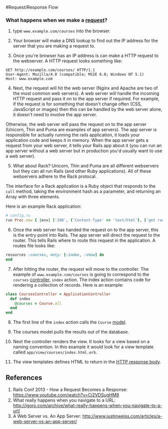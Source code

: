 #Request/Response Flow

### What happens when we make a [request](request.md)?
1) type `www.example.com/courses` into the browser.

2) Your browser will make a DNS lookup to find out the IP address for the server that you are making a request to.

3) Once you're browser has an IP address is can make a HTTP request to the webserver. A HTTP request looks something like:

```
GET http://example.com/courses/ HTTP/1.1
User-Agent: Mozilla/4.0 (compatible; MSIE 6.0; Windows NT 5.1)
Host: www.example.com
```

4) Next, the request will hit the web server (Nginx and Apache are two of the most common web servers). A web server will handle the incoming HTTP request and pass it on to the app server if required. For example, if the request is for something that doesn't change often (CSS, JavaScript or images) then this can be handled by the web server alone, it doesn't need to involve the app server.

Otherwise, the web server will pass the request on to the app server (Unicorn, Thin and Puma are examples of app servers). The app server is responsible for actually running the rails application, it loads your application code and keeps it in memory. When the app server gets a request from your web server, it tells your Rails app about it (you can run an app server without a web server but in production you'd usually want to use a web server).

5) What about Rack? Unicorn, Thin and Puma are all different webservers but they can all run Rails (and other Ruby applications). All of these webservers adhere to the Rack protocal.

The interface for a Rack application is a Ruby object that responds to the `call` method, taking the environment hash as a parameter, and returning an Array with three elements.

Here is an example Rack application:

```ruby
# config.ru
run Proc.new { |env| ['200', {'Content-Type' => 'text/html'}, ['get rack\'d']] }
```

6) Once the web server has handed the request on to the app server, this is the entry point into Rails. The app server will direct the request to the router. This tells Rails where to route this request in the application. A routes file looks like:

```ruby
resources :courses, only: [:index, :show] do
end
```

7) After hitting the router, the request will move to the controller. The example of `www.example.com/courses` is going to correspond to the `courses` [controller](controller.md), `index` action. The index action contains code for rendering a collection of records. Here is an example:

```ruby
class CoursesController < ApplicationController
  def index
    @courses = Course.all
  end
end
```

8) The first line of the `index` action calls the `Course` [model](model.md).

9) The courses model pulls the results out of the database.

10) Next the controller renders the view. It looks for a view based on a naming convention. In this example it would look for a view template called `app/view/courses/index.html.erb`.

11) The view templates defines HTML to return in the [HTTP response body](http-body.md).

## References
1. Rails Conf 2013 - How a Request Becomes a Response: https://www.youtube.com/watch?v=Cj2VDSugHM8
2. What really happens when you navigate to a URL: http://igoro.com/archive/what-really-happens-when-you-navigate-to-a-url/
3. A Web Server vs. An App Server: http://www.justinweiss.com/articles/a-web-server-vs-an-app-server/
